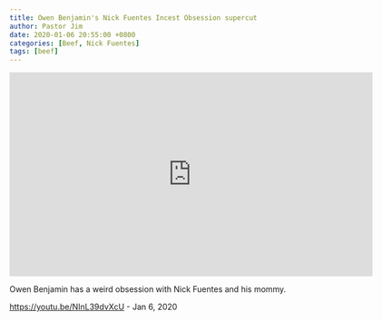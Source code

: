 ```yaml
---
title: Owen Benjamin's Nick Fuentes Incest Obsession supercut
author: Pastor Jim
date: 2020-01-06 20:55:00 +0800
categories: [Beef, Nick Fuentes]
tags: [beef]
---
```


<iframe width="640" height="360" scrolling="no" frameborder="0" style="border: none;" src="https://www.bitchute.com/embed/hinjaQZaTsQS/"></iframe>

Owen Benjamin has a weird obsession with Nick Fuentes and his mommy.



https://youtu.be/NInL39dvXcU - Jan 6, 2020

